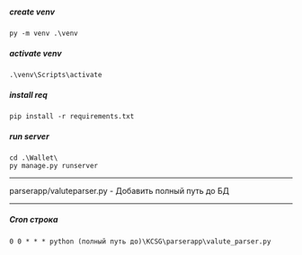 ##### create venv    
    py -m venv .\venv
##### activate venv
    .\venv\Scripts\activate
##### install req
    pip install -r requirements.txt
##### run server
    cd .\Wallet\
    py manage.py runserver

-----------------------------------
parserapp/valuteparser.py - Добавить полный путь до БД

-----------------------------------


##### Cron строка
    0 0 * * * python (полный путь до)\KCSG\parserapp\valute_parser.py